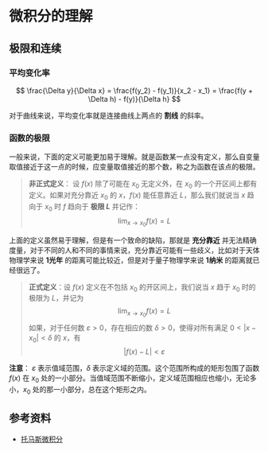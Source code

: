 # 微积分的理解

[annotation]: <id> (4dc72826-9305-42c2-a662-09a055b9007b)
[annotation]: <status> (protect)
[annotation]: <create_time> (2019-09-09 16:00:09)
[annotation]: <category> (数学理论)
[annotation]: <comments> (false)
[annotation]: <url> (http://blog.ccyg.studio/article/4dc72826-9305-42c2-a662-09a055b9007b)


## 极限和连续

### 平均变化率

$$
\frac{\Delta y}{\Delta x}
= \frac{f(y_2) - f(y_1)}{x_2 - x_1} 
= \frac{f(y + \Delta h) - f(y)}{\Delta h}
$$

对于曲线来说，平均变化率就是连接曲线上两点的 **割线** 的斜率。

### 函数的极限

一般来说，下面的定义可能更加易于理解。就是函数某一点没有定义，那么自变量取值接近于这一点的时候，应变量取值接近的那个数，称之为函数在该点的极限。

> **非正式定义**： 设 $f(x)$ 除了可能在 $x_0$ 无定义外，在 $x_0$ 的一个开区间上都有定义。如果对充分靠近 $x_0$ 的 $x$，$f(x)$ 能任意靠近 $L$，那么我们就说当 $x$ 趋向于 $x_0$ 时 $f$ 趋向于 **极限 $L$** 并记作：
> $$
> \lim_{x \to x_0} f(x) = L
> $$

上面的定义虽然易于理解，但是有一个致命的缺陷，那就是 **充分靠近** 并无法精确度量，对于不同的人和不同的事情来说，充分靠近可能有一些歧义，比如对于天体物理学来说 **1光年** 的距离可能比较近，但是对于量子物理学来说 **1纳米** 的距离就已经很远了。

> **正式定义**：设 $f(x)$ 定义在不包括 $x_0$ 的开区间上，我们说当 $x$ 趋于 $x_0$ 时的极限为 $L$，并记为
> $$
> \lim_{x \to x_0} f(x) = L
> $$
> 如果，对于任何数 $\varepsilon > 0$，存在相应的数 $\delta > 0$，使得对所有满足 $0 < |x - x_0| < \delta$ 的 $x$，有
> $$
> |f(x) - L| < \varepsilon
> $$
 
**注意**： $\varepsilon$ 表示值域范围，$\delta$ 表示定义域的范围。这个范围所构成的矩形包围了函数 $f(x)$ 在 $x_0$ 处的一小部分。当值域范围不断缩小，定义域范围相应也缩小，无论多小，$x_0$ 处的那一小部分，总在这个矩形之内。

## 参考资料

- [托马斯微积分](https://book.douban.com/subject/1231399/)
